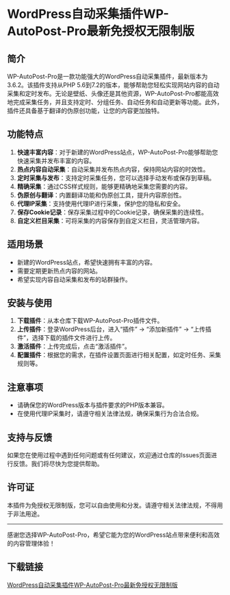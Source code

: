 # WordPress自动采集插件WP-AutoPost-Pro最新免授权无限制版

## 简介
WP-AutoPost-Pro是一款功能强大的WordPress自动采集插件，最新版本为3.6.2。该插件支持从PHP 5.6到7.2的版本，能够帮助您轻松实现网站内容的自动采集和定时发布。无论是壁纸、头像还是其他资源，WP-AutoPost-Pro都能高效地完成采集任务，并且支持定时、分组任务、自动任务和自动更新等功能。此外，插件还具备基于翻译的伪原创功能，让您的内容更加独特。

## 功能特点
1. **快速丰富内容**：对于新建的WordPress站点，WP-AutoPost-Pro能够帮助您快速采集并发布丰富的内容。
2. **热点内容自动采集**：自动采集并发布热点内容，保持网站内容的时效性。
3. **定时采集与发布**：支持定时采集任务，您可以选择手动发布或保存到草稿。
4. **精确采集**：通过CSS样式规则，能够更精确地采集您需要的内容。
5. **伪原创与翻译**：内置翻译功能和伪原创工具，提升内容原创性。
6. **代理IP采集**：支持使用代理IP进行采集，保护您的隐私和安全。
7. **保存Cookie记录**：保存采集过程中的Cookie记录，确保采集的连续性。
8. **自定义栏目采集**：可将采集的内容保存到自定义栏目，灵活管理内容。

## 适用场景
- 新建的WordPress站点，希望快速拥有丰富的内容。
- 需要定期更新热点内容的网站。
- 希望实现内容自动采集和发布的站群操作。

## 安装与使用
1. **下载插件**：从本仓库下载WP-AutoPost-Pro插件文件。
2. **上传插件**：登录WordPress后台，进入“插件” -> “添加新插件” -> “上传插件”，选择下载的插件文件进行上传。
3. **激活插件**：上传完成后，点击“激活插件”。
4. **配置插件**：根据您的需求，在插件设置页面进行相关配置，如定时任务、采集规则等。

## 注意事项
- 请确保您的WordPress版本与插件要求的PHP版本兼容。
- 在使用代理IP采集时，请遵守相关法律法规，确保采集行为合法合规。

## 支持与反馈
如果您在使用过程中遇到任何问题或有任何建议，欢迎通过仓库的Issues页面进行反馈。我们将尽快为您提供帮助。

## 许可证
本插件为免授权无限制版，您可以自由使用和分发。请遵守相关法律法规，不得用于非法用途。

---

感谢您选择WP-AutoPost-Pro，希望它能为您的WordPress站点带来便利和高效的内容管理体验！

## 下载链接

[WordPress自动采集插件WP-AutoPost-Pro最新免授权无限制版](https://pan.quark.cn/s/37ac61795813)